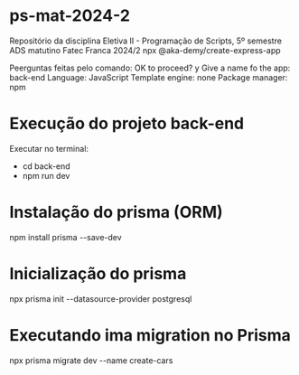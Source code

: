 # ps-mat-2024-2
Repositório da disciplina Eletiva II - Programação de Scripts, 5º semestre ADS matutino Fatec Franca 2024/2
npx @aka-demy/create-express-app

Peerguntas feitas pelo comando:
OK to proceed? y
Give a name fo the app: back-end
Language: JavaScript
Template engine: none
Package manager: npm

# Execução do projeto back-end

Executar no terminal:
* cd back-end
* npm run dev

# Instalação do prisma (ORM)

npm install prisma --save-dev

# Inicialização do prisma

npx prisma init --datasource-provider postgresql

# Executando ima migration no Prisma

npx prisma migrate dev --name create-cars